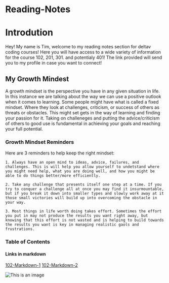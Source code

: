 # Reading-Notes

# Introdution
  Hey! My name is Tim, welcome to my reading notes section for deltav coding courses! Here you will have access to a wide variety of information for the course 102, 201, 301. and potentialy 401! The link provided will send you to my profile in case you want to connect!
## My Growth Mindest
  A growth mindset is the perspective you have in any given situation in life. In this instance we are talking about the way we can use a positive outlook when it comes to learning. Some people might have what is called a fixed mindset. Where they look at challenges, criticism, or success of others as threats or obstacles. This might set gets in the way of learning and finding your passion for it. Taking on challeneges and putting the advice/criticism of others to good use is fundamental in achieving your goals and reaching your full potential.
  
### Growth Mindset Reminders
  Here are 3 reminders to help keep the right mindset:
    
    1. Always have an open mind to ideas, advice, failures, and challenges. This is will help you allow yourself to undetstand where you might need help, what you are doing well, and how you might be able to do things better/more efficiently.
    
    2. Take any challenge that presents itself one step at a time. If you try to conquer a challenge all at once you may find it insurmountable, but if you break it down into smaller types and slowly work away at it those small victories will build up into overcoming the obstacle in your way.
   
    3. Most things in life worth doing takes effort. Sometimes the effort you put in may not produce the results you want right away, but knowing that this effort is not wasted and is helping to build towards the results you want is key in managing realistic gaols and frustrations.

### Table of Contents

#### Links in markdown

[102-Markdown-1](reading-notes-01.md)
[102-Markdown-2](reading-notes-02.md)


![This is an image](https://external-preview.redd.it/fue2a8dUlz0f7pogTkBcWkrLhExwzgRo41_IBrwbBQY.jpg?auto=webp&s=44b8acc3cba1ac5ff73372aeffd79c6bc71bcc4a)
